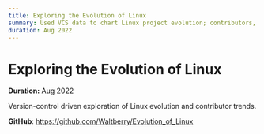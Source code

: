 ```yaml
---
title: Exploring the Evolution of Linux
summary: Used VCS data to chart Linux project evolution; contributors, commits, and timelines.
duration: Aug 2022
---
```


# Exploring the Evolution of Linux

**Duration:** Aug 2022

Version-control driven exploration of Linux evolution and contributor trends.

**GitHub**: <https://github.com/Waltberry/Evolution_of_Linux>

